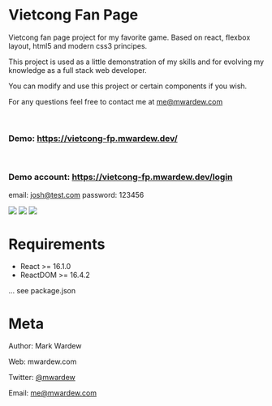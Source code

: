 Vietcong Fan Page
=======================

Vietcong fan page project for my favorite game. Based on react, flexbox layout, html5 and modern css3 principes.

This project is used as a little demonstration of my skills and for evolving my knowledge as a full stack web developer.

You can modify and use this project or certain components if you wish.

For any questions feel free to contact me at me@mwardew.com

<br />

### Demo:  https://vietcong-fp.mwardew.dev/

<br />

### Demo account: https://vietcong-fp.mwardew.dev/login
email: josh@test.com
password: 123456



![](screenshot.png)
![](screenshot2.png)
![](screenshot3.png)

Requirements
============

* React >= 16.1.0
* ReactDOM >= 16.4.2

... see package.json


Meta
============

Author: Mark Wardew

Web: mwardew.com


Twitter: [@mwardew](https://twitter.com/mwardew)


Email: me@mwardew.com
